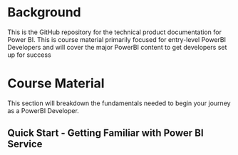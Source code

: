 # Background
This is the GitHub repository for the technical product documentation for Power BI. This is course material primarily focused for entry-level PowerBI Developers and will cover the major PowerBI content to get developers set up for success 
# Course Material
This section will breakdown the fundamentals needed to begin your journey as a PowerBI Developer. 
## Quick Start - Getting Familiar with Power BI Service 
